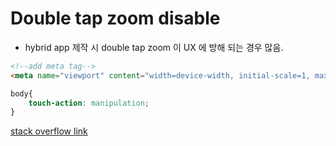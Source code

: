 # Double tap zoom disable
* hybrid app 제작 시 double tap zoom 이 UX 에 방해 되는 경우 많음.
```html
<!--add meta tag-->
<meta name="viewport" content="width=device-width, initial-scale=1, maximum-scale=1,user-scalable=0"/>
```
```css
body{
    touch-action: manipulation;
}
```
[stack overflow link](https://stackoverflow.com/questions/59732074/disable-double-tap-zoom-on-safari-ios-13)